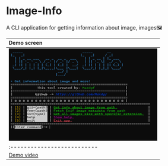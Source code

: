 # Image-Info
A CLI application for getting information about image, images🖼️

| Demo screen |
| :---------------------|
| <img width="400" height="250" src=".github/screen.png"> |
| :--------------------------|
| <a href=".github/demo.mp4">Demo video</a> |

